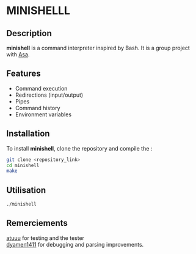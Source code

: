 # MINISHELLL

## Description

**minishell** is a command interpreter inspired by Bash. It is a group project with [Asa](https://github.com/Asa973).

## Features

- Command execution
- Redirections (input/output)
- Pipes
- Command history
- Environment variables

## Installation

To install **minishell**, clone the repository and compile the :

```bash
git clone <repository_link>
cd minishell
make
```

## Utilisation

```bash
./minishell
```

## Remerciements
[atuuu](https://github.com/atuuuu) for testing and the tester <br/>
[dyamen1411](https://github.com/Dyamen1411) for debugging and parsing improvements.
